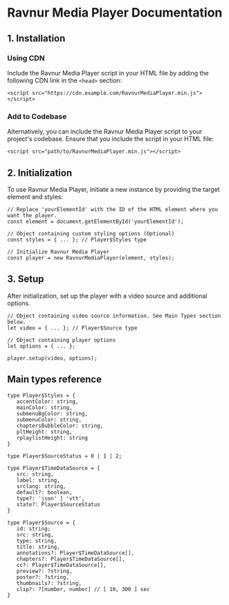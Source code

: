 # Ravnur Media Player Documentation

## 1. Installation

### Using CDN

Include the Ravnur Media Player script in your HTML file by adding the following CDN link in the `<head>` section:

```
<script src="https://cdn.example.com/RavnurMediaPlayer.min.js"></script>
```

### Add to Codebase

Alternatively, you can include the Ravnur Media Player script to your project's codebase. Ensure that you include the script in your HTML file:

```
<script src="path/to/RavnurMediaPlayer.min.js"></script>
```

## 2. Initialization

To use Ravnur Media Player, initiate a new instance by providing the target element and styles:

```
// Replace 'yourElementId' with the ID of the HTML element where you want the player.
const element = document.getElementById('yourElementId');

// Object containing custom styling options (Optional)
const styles = { ... }; // Player$Styles type

// Initialize Ravnur Media Player
const player = new RavnurMediaPlayer(element, styles);
```

## 3. Setup

After initialization, set up the player with a video source and additional options.

```
// Object containing video source information. See Main Types section below.
let video = { ... }; // Player$Source type

// Object containing player options
let options = { ... };

player.setup(video, options); 
```

## Main types reference

```
type Player$Styles = {
   accentColor: string,
   mainColor: string,
   submenuBgColor: string,
   submenuColor: string,
   chaptersBubbleColor: string,
   pltHeight: string,
   rplaylistHeight: string
}

type Player$SourceStatus = 0 | 1 | 2;

type Player$TimeDataSource = {
   src: string,
   label: string,
   srclang: string,
   default?: boolean,
   type?: 'json' | 'vtt',
   state?: Player$SourceStatus
}

type Player$Source = {
   id: string;
   src: string,
   type: string,
   title: string,
   annotations?: Player$TimeDataSource[],
   chapters?: Player$TimeDataSource[],
   cc?: Player$TimeDataSource[],
   preview?: ?string,
   poster?: ?string,
   thumbnails?: ?string,
   clip?: ?[number, number] // [ 10, 300 ] sec
}
```

